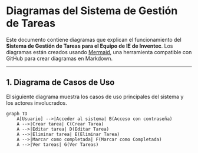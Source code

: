 # Diagramas del Sistema de Gestión de Tareas

Este documento contiene diagramas que explican el funcionamiento del **Sistema de Gestión de Tareas para el Equipo de IE de Inventec**. Los diagramas están creados usando [Mermaid](https://mermaid-js.github.io/mermaid/), una herramienta compatible con GitHub para crear diagramas en Markdown.

---

## 1. Diagrama de Casos de Uso

El siguiente diagrama muestra los casos de uso principales del sistema y los actores involucrados.

```mermaid
graph TD
    A[Usuario] -->|Acceder al sistema| B(Acceso con contraseña)
    A -->|Crear tarea| C(Crear Tarea)
    A -->|Editar tarea| D(Editar Tarea)
    A -->|Eliminar tarea| E(Eliminar Tarea)
    A -->|Marcar como completada| F(Marcar como Completada)
    A -->|Ver tareas| G(Ver Tareas)